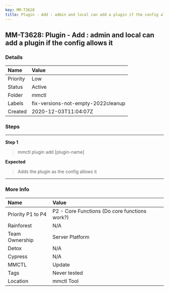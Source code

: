 ```yaml
---
key: MM-T3628
title: Plugin - Add : admin and local can add a plugin if the config allows it
---
```


## MM-T3628: Plugin - Add : admin and local can add a plugin if the config allows it

### Details

| Name     | Value                              |
| :------- | :--------------------------------- |
| Priority | Low                                |
| Status   | Active                             |
| Folder   | mmctl                              |
| Labels   | fix-versions-not-empty-2022cleanup |
| Created  | 2020-12-03T11:04:07Z               |

### Steps

<hr/>

**Step 1**

> <article>mmctl plugin add [plugin-name]</article>

**Expected**

> <article>Adds the plugin as the config allows it</article>

<hr/>

### More Info

| Name              | Value                                         |
| :---------------- | :-------------------------------------------- |
| Priority P1 to P4 | P2 - Core Functions (Do core functions work?) |
| Rainforest        | N/A                                           |
| Team Ownership    | Server Platform                               |
| Detox             | N/A                                           |
| Cypress           | N/A                                           |
| MMCTL             | Update                                        |
| Tags              | Never tested                                  |
| Location          | mmctl Tool                                    |
